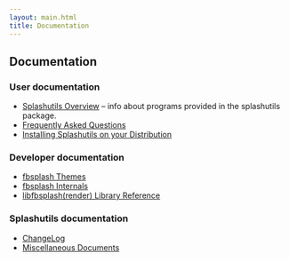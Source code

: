 ```yaml
---
layout: main.html
title: Documentation
---
```


Documentation
-------------

### User documentation

* [Splashutils Overview](/splashutils_overview.html) –
    info about programs provided in the splashutils package.
* [Frequently Asked Questions](/faq.html)
* [Installing Splashutils on your Distribution](/distros/index.html)

### Developer documentation

* [fbsplash Themes](/themes.html)
* [fbsplash Internals](/internals.html)
* [libfbsplash(render) Library Reference](/doxygen/fbsplash_8h.html)

### Splashutils documentation

* [ChangeLog](http://repo.or.cz/w/fbsplash.git?a=blob;f=core/ChangeLog)
* [Miscellaneous Documents](http://repo.or.cz/w/fbsplash.git?a=tree;f=core/docs)
